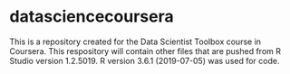 # datasciencecoursera
This is a repository created for the Data Scientist Toolbox course in Coursera.
This respository will contain other files that are pushed from R Studio version 1.2.5019. R version 3.6.1 (2019-07-05) was used for code.
